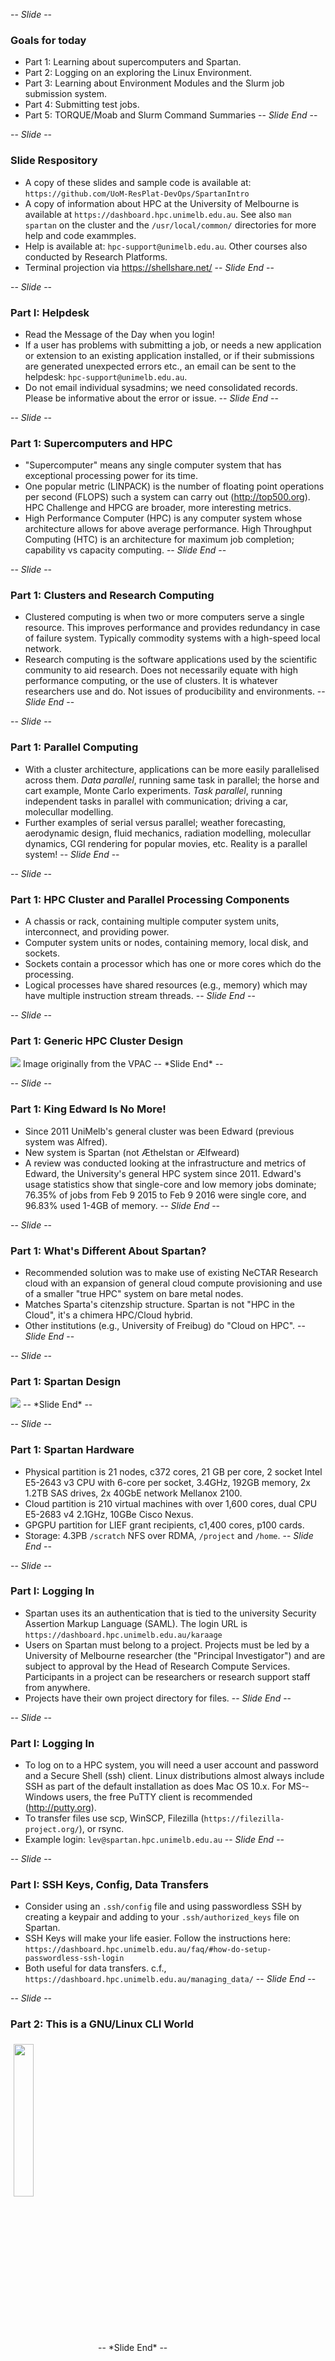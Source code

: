 -- *Slide* --
### Goals for today
* Part 1: Learning about supercomputers and Spartan.
* Part 2: Logging on an exploring the Linux Environment.
* Part 3: Learning about Environment Modules and the Slurm job submission system.
* Part 4: Submitting test jobs.
* Part 5: TORQUE/Moab and Slurm Command Summaries
-- *Slide End* --

-- *Slide* --
### Slide Respository
* A copy of these slides and sample code is available at: `https://github.com/UoM-ResPlat-DevOps/SpartanIntro`
* A copy of information about HPC at the University of Melbourne is available at `https://dashboard.hpc.unimelb.edu.au`. See also `man spartan` on the cluster and the `/usr/local/common/` directories for more help and code exammples.
* Help is available at: `hpc-support@unimelb.edu.au`. Other courses also conducted by Research Platforms.
* Terminal projection via https://shellshare.net/
-- *Slide End* --

-- *Slide* --
### Part I: Helpdesk
* Read the Message of the Day when you login!
* If a user has problems with submitting a job, or needs a new application or extension to an existing application installed, or if their submissions are generated unexpected errors etc., an email can be sent to the helpdesk: `hpc­-support@unimelb.edu.au`. 
* Do not email individual sysadmins; we need consolidated records. Please be informative about the error or issue.
-- *Slide End* --

-- *Slide* --
### Part 1: Supercomputers and HPC
* "Supercomputer" means any single computer system that has exceptional processing power for its time. 
* One popular metric (LINPACK) is the number of floating­ point operations per second (FLOPS) such a system can carry out (http://top500.org). HPC Challenge and HPCG are broader, more interesting metrics. 
* High Performance Computer (HPC) is any computer system whose architecture allows for above average performance. High Throughput Computing (HTC) is an architecture for maximum job completion; capability vs capacity computing.
-- *Slide End* --

-- *Slide* --
### Part 1: Clusters and Research Computing
* Clustered computing is when two or more computers serve a single resource. This improves performance and provides redundancy in case of failure system. Typically commodity systems with a high-speed local network.
* Research computing is the software applications used by the scientific community to aid research. Does not necessarily equate with high performance computing, or the use of clusters.­ It is whatever researchers use and do. Not issues of producibility and environments.
-- *Slide End* --

-- *Slide* --
### Part 1: Parallel Computing
* With a cluster architecture, applications can be more easily parallelised across them. *Data parallel*, running same task in parallel; the horse and cart example, Monte Carlo experiments. *Task parallel*, running independent tasks in parallel with communication; driving a car, molecullar modelling.
* Further examples of serial versus parallel; weather forecasting, aerodynamic design, fluid mechanics, radiation modelling, molecullar dynamics, CGI rendering for popular movies, etc. Reality is a parallel system!
-- *Slide End* --

-- *Slide* --
### Part 1: HPC Cluster and Parallel Processing Components
* A chassis or rack, containing multiple computer system units, interconnect, and providing power.
* Computer system units or nodes, containing memory, local disk, and sockets.
* Sockets contain a processor which has one or more cores which do the processing.
* Logical processes have shared resources (e.g., memory) which may have multiple instruction stream threads.
-- *Slide End* --

-- *Slide* --
### Part 1: Generic HPC Cluster Design
<img src="https://raw.githubusercontent.com/UoM-ResPlat-DevOps/SpartanIntro/master/Images/genericcluster.png" />
Image originally from the VPAC
-- *Slide End* --

-- *Slide* --
### Part 1: King Edward Is No More!
* Since 2011 UniMelb's general cluster was been Edward (previous system was Alfred). 
* New system is Spartan (not Æthelstan or Ælfweard)
* A review was conducted looking at the infrastructure and metrics of Edward, the University's general HPC system since 2011. Edward's usage statistics show that single-core and low memory jobs dominate; 76.35% of jobs from Feb 9 2015 to Feb 9 2016 were single core, and 96.83% used 1-4GB of memory.
-- *Slide End* --

-- *Slide* --
### Part 1: What's Different About Spartan?
* Recommended solution was to make use of existing NeCTAR Research cloud with an expansion of general cloud compute provisioning and use of a smaller "true HPC" system on bare metal nodes.
* Matches Sparta's citenzship structure. Spartan is not "HPC in the Cloud", it's a chimera HPC/Cloud hybrid.
* Other institutions (e.g., University of Freibug) do "Cloud on HPC". 
-- *Slide End* --

-- *Slide* --
### Part 1: Spartan Design
<img src="https://raw.githubusercontent.com/UoM-ResPlat-DevOps/SpartanIntro/master/Images/spartanlayout.png" />
-- *Slide End* --

-- *Slide* --
### Part 1: Spartan Hardware
* Physical partition is 21 nodes, c372 cores, 21 GB per core,  2 socket Intel E5-2643 v3 CPU with 6-core per socket, 3.4GHz, 192GB memory, 2x 1.2TB SAS drives, 2x 40GbE network Mellanox 2100. 
* Cloud partition is 210 virtual machines with over 1,600 cores, dual CPU E5-2683 v4 2.1GHz, 10GBe Cisco Nexus. 
* GPGPU partition for LIEF grant recipients, c1,400 cores, p100 cards.
* Storage: 4.3PB `/scratch` NFS over RDMA, `/project` and `/home`.
-- *Slide End* --

-- *Slide* --
### Part I: Logging In
* Spartan uses its an authentication that is tied to the university Security Assertion Markup Language (SAML). The login URL is `https://dashboard.hpc.unimelb.edu.au/karaage`
* Users on Spartan must belong to a project. Projects must be led by a University of Melbourne researcher (the "Principal Investigator") and are subject to approval by the Head of Research Compute Services. Participants in a project can be researchers or research support staff from anywhere.
* Projects have their own project directory for files.
-- *Slide End* --

-- *Slide* --
### Part I: Logging In
* To log on to a HPC system, you will need a user account and password and a Secure Shell (ssh) client. Linux distributions almost always include SSH as part of the default installation as does 
Mac OS 10.x. For MS-­Windows users, the free PuTTY client is recommended (http://putty.org). 
* To transfer files use scp, WinSCP, Filezilla (`https://filezilla-project.org/`), or rsync.
* Example login: `lev@spartan.hpc.unimelb.edu.au`
-- *Slide End* --

-- *Slide* --
### Part I: SSH Keys, Config, Data Transfers
* Consider using an `.ssh/config` file and using passwordless SSH by creating a keypair and adding to your `.ssh/authorized_keys` file on Spartan.
* SSH Keys will make your life easier. Follow the instructions here: `https://dashboard.hpc.unimelb.edu.au/faq/#how-do-setup-passwordless-ssh-login`
* Both useful for data transfers. c.f., `https://dashboard.hpc.unimelb.edu.au/managing_data/` 
-- *Slide End* --

-- *Slide* --
### Part 2: This is a GNU/Linux CLI World 
<img src="https://raw.githubusercontent.com/UoM-ResPlat-DevOps/SpartanIntro/master/Images/gnulinux.png" align="center" height="25%" width="25%" vspace="5" hspace="5" />
-- *Slide End* --

-- *Slide* --
### Part 2: This is a GNU/Linux World CLI II
* The command­line interface provides a great deal more power and is very resource efficient. 
* GNU/Linux scales and does so with stability and efficiency.
* Critical software such as the Message Parsing Interface (MPI) and nearly all scientific programs are designed to work with GNU/Linux. 
* The operating system and many applications are provided as "free and open source" which are better placed to improve, optimize and maintain.
-- *Slide End* --

-- *Slide* --
### Part 2: Exploring The Environment
* When a user logs in on a Linux or other UNIX-like system on the command line, they start in their home directory (`/home/<<username>>`). Explore file system hierarchy. Project directory in `/data/projects/<<projectID>>`.
* "Everything in the UNIX system is a file" (Kernighan & Pike, 1984, 41). 

| Command     | Explanation                                                                |
|:------------|:--------------------------------------------------------------------------:|
|`whoami`   | "Who Am I?; prints the effective user id                                  |
|`pwd`      | "Print working directory"|
|`ls`       | "List" directory listing                                                   |	
-- *Slide End* --

-- *Slide* --
### Part 2: Command Options
* Linux commands often come with options expressed as: `<command> --<option[s]>`
* Options can be expressed as full words or abbreviated characters.

| Command     | Explanation                                                                |
|-------------|:--------------------------------------------------------------------------:|
|`ls -lart`   | Directory listing with options (long, all, reverse time)                   |
|`ls -lash`   | Directory listing with options (long, all, size in human readable	   |
-- *Slide End* --

-- *Slide* --
### Part 2: The Online Manual
Linux commands come with "man" (manual) pages, which provide a terse description of the meaning and options available to a command. A verbose alternative to man is info. 

| Command             | Explanation                                                      |
|:--------------------|:-----------------------------------------------------------------|
|`man <command`       | Display the manual entry for the command                         |
|`info <command>`     | A verbose description of the command                             |
| `whatis <command>`  | A terse description of the command                               |
-- *Slide End* --

-- *Slide* --
### Part 2: Pipes
Linux also have very useful 'pipes' and redirect commands. To pipe one command through another use the '|' symbol.

| Command            | Explanation                                                         |
|:-------------------|:-------------------------------------------------------------------:|
| <code>who -u  &#124; less</code> | "Who" shows who is logged on and how long they've been idle.        |
| <code>ps afux &#124; less</code> | "ps" provides a list of current processes.                          |
-- *Slide End* --

-- *Slide* --
### Part 2: Redirects
To redirect output use the '>' symbol. To redirect input (for example, to feed data to a command) use the '<'. Concatenation is achieved through the use of '>>' symbol. 

| Command           | Explanation                                                          |
|:------------------|:--------------------------------------------------------------------:|
| `w > list.txt`  | 'w' is a combination of who, uptime and ps -a, redirected            |
| `w >> list.txt` | Same command, concatenated                                           |
-- *Slide End* --

-- *Slide* --
### Part 2: Files and Text Editing I
* Linux filenames can be constructed of any characters except the forward slash, which is for directory navigation. However it is best to avoid punctuation marks, non-printing characters (e.g., spaces). It is *much* better to use underscores or CamelCase instead of spaces, newlines etc (including in job names).
* Linux is case-sensitive with its filenames (e.g., list.txt, LIST.txt lisT.txT are different).
-- *Slide End* --

-- *Slide* --
### Part 2: Files and Text Editing II
* Files do not usually require a program association suffix, although you may find this convenient (a C compiler like files to have .c in their suffix, for example). 
* The type of file can be determined with the `file` command. The type returned will usually be text, executable binaries, archives, or a catch-all "data" file.
* There are three text editors usually available on Linux systems on the command-line. The first is `nano`; easy to use, limited functionality. The others (both from 1976) are `vi` (or `vim`), which is terse but powerful, or `emacs` (Editor Macros) editor and environment is a feature-rich application,
-- *Slide End* --

-- *Slide* --
### Part 2: Copying Files to a Local Systems
To get a copy of the files from an external source to your home directory, you will probably want to use `wget`, or `git`, or `scp`.

| Command           | Explanation                                                          |
|:------------------|:--------------------------------------------------------------------:|
| `wget URL`      | Non-interactive download of files over http, https, ftp etc.         |
| `git clone URL` | Clone a repository into a new directory.                                        |
-- *Slide End* --

-- *Slide* --
### Part 2: Copying Files Within a Local Systems 
To copy a file from within a system use the `cp` command. Common options include `-r` to copy and entire directory

| Command           | Explanation                                                          |
|:------------------|:--------------------------------------------------------------------:|
| `cp source destination`      | Copy a file from source to destination         |
| `cp -r source destination` | Recursive copy (e.g., a directory) from source to destination                                        |
| `cp -a source destination` | Recursive copy as archive (with permissions, links)                                        |
-- *Slide End* --

-- *Slide* --
### Part 2: Copying Files Between Systems
To copy files to between systems desktop use SCP (secure copy protocol) or SFTP (secure file transfer protocol), combining the ssh and cp functionality. The `cp` options can also be used. The source or destination address should also require a remote shell login.

| Command           | Explanation                                                          |
|:------------------|:--------------------------------------------------------------------:|
| `scp source.address:/path/ destination.address:/path/`| Copies files on a network |
-- *Slide End* --

-- *Slide* --
### Part 2: Synchronising Files and Directories I
The `rsync` utility provides a fast way to keep two collections of files "in sync" by tracking changes. The source or destination address should also require a remote shell login. 
For example; `rsync -avz --update lev@spartan.hpc.unimelb.edu.au:files/workfiles .`
-- *Slide End* --

-- *Slide* --
### Part 2: Synchronising Files and Directories II

| Command           | Explanation                                                          |
|:------------------|:--------------------------------------------------------------------:|
| `rsync source destination`| General rsync command  |
| `rsync -avze ssh username@remotemachine:/path/to/source .` | With ssh encryption |
-- *Slide End* --

-- *Slide* --

### Part 2: Synchronising Files and Directories III
* The `rsync -avz` command ensures that it is in archive mode (recursive, copies symlinks, preserves permissions), is verbose, and compresses on transmission. 
* The --update restricts the copy only to files that are newer than the destination. 
* Note that rsync is "trailing slash sensitive". A trailing / on a source means "copy the contents of this directory". Without a trailing slash it means "copy the directory".
-- *Slide End* --

-- *Slide* --

### Part 2: Synchronising Files and Directories IV
* Rsync can be used in a synchronise mode with the --delete flag.  Consider this with the `-n`, or `--dry-run` options first!

| Command           | Explanation                                                          |
|:------------------|:--------------------------------------------------------------------:|
| `rsync -avz --update source/ username@remotemachine:/path/to/destination| Synchronise source and destination, keep older files  |
| `rsync -avz --delete source/ username@remotemachine:/path/to/destination| Synchronise source and destination absolutely |
-- *Slide End* --

-- *Slide* --
### Part 2: Creating Directories, Moving Files
* Directories can be created with the `mkdir` command (e.g., `mkdir braf`).
* Files can be copied with the `cp` command (e.g., `cp gattaca.txt gattaca2.txt`)
* Files can be moved with the `mv` command (e.g., `mv gattaca2.txt braf`)

-- *Slide* --
### Part 2: File Differences
* File differences can be determined by timestamp (e.g., `ls -l gattaca.txt braf/gattaca2.txt`)
* Content differences can be determined by the `diff` command (e.g., `diff gattaca.txt braf/gattaca.txt`)
* For a side-by-side representation use the command `sdiff` instead.
-- *Slide End* --

-- *Slide* --
### Part 2: Searches and Wildcards
* To search for files use the find command (e.g., `find . -name '*.txt'`). Compare with `locate` and `whereis`.
* To search within files, use the `grep` command (e.g., `grep -i ATEK braf/*`)
* The most common wildcare is `*`, but there is also `?` (single character).
* There are also range searches (e.g., `[a-z]` any character between a and z, inclusive)
-- *Slide End* --

-- *Slide* --
### Part 2: Deletions
* Files can be deleted with the `rm` command (e.g., `rm gattaca.txt`)
* Empty directories can be deleted with the `rmdir` command (e.g., `rmdir braf`)
* Directories, files, subdirectories etc can be delted with `rm -rf <<dir>>`
* BE VERY CAREFUL!
-- *Slide End* --

-- *Slide* --
### Part 2: Why The File Differences Mattered
<blockquote>
BRAF is a human gene that makes a protein (imaginatively) named B-Raf. This protein is involved in sending signals inside cells, which are involved in directing cell growth. In 2002, it was shown to be faulty (mutated) in human cancers. In particular the difference that between the two files "ATVKSRWSGS" and "ATEKSRWSGS" is the difference which leads to susceptibility to metastatic melanoma. 
</blockquote>
-- *Slide End* --

-- *Slide* --
### Part 3: A Dynamic Environment
* Environment modules provide for the dynamic modification of the user's environment via module files, such as the location of the application's executables, its manual path, the library path, and so forth.
* Modulefiles also have the advantages of being shared on many users on a system (such as an HPC system) and easily allowing multiple installations of the same application but with different versions and compilation options.
* Check the current environment with the `env` (environment) command.
-- *Slide End* --

-- *Slide* --
### Part 3: Environment Modules  Commands
* The are two implementations of environment modules. The classic modules system was available on the Edward HPC, and the newer Lmod is on Spartan. LMod is considered superior for hierarchies of modules.
-- *Slide End* --

-- *Slide* --
### Part 3: Module Commands I
| Command                         | Explanation                                            |
|---------------------------------|:------------------------------------------------------:|
| `module help`                 | List of switches, commands and arguments for modules   |
| `module avail`                | Lists all the modules which are available to be loaded.|
| `module display <modulefile>` | Display paths etc for modulefile                       |
-- *Slide End* --

-- *Slide* --
### Part 3: Module Commands I
| Command                         | Explanation                                            |
|---------------------------------|:------------------------------------------------------:|
| `module load <modulefile>`    | Loads paths etc to user's environment                  |
| `module unload <modulefile>`  | Unloads paths etc from user's environment.             |
| `module list`                 | lists all the modules currently loaded.                |
-- *Slide End* --

-- *Slide* --
### Part 3: Module Commands III
* There is also the `module switch <modulefile1> <modulefile2>`, which unloads one modulefile (modulefile1) and loads another (modulefile2).
* Lmod modules also support regular expressions, e.g., `module -r avail "^Python"`
* On Spartan there is also the lmod-specific `module spider <modulename>, which traverses through the system for all modules and provides a description.
-- *Slide End* --

-- *Slide* --
### Part 3: Portable Batch System I
* The Portable Batch System (or simply PBS) is a utility software that performs job scheduling by assigning unattended background tasks expressed as batch jobs, among the available resources.
* Originally developed by MRJ Technology Solutions under contract to NASA in the early 1990s. Released as an open-source product as OpenPBS. Forked by Adaptive Computing as TORQUE (Terascale Open-source Resource and QUEue Manager). Many of the original engineering team now part of Altair Engineering who have their own commercial version, PBSPro. TORQUE is used on the Edward HPC system.
-- *Slide End* --

-- *Slide* --
### Part 3: Portable Batch System II
* A batch system typically consists of a resource manager (e.g., TORQUE) and a job scheduler (e.g., Maui, Moab), or a combination (e.g., PBSPro, Slurm).
-- *Slide End* --

-- *Slide* --
### Part 3: Slurm Workload Manager
* Slurm, used on Spartan, began development as a collaborative effort primarily by Lawrence Livermore National Laboratory, SchedMD, Linux NetworX, Hewlett-Packard, and Groupe Bull as a Free Software resource manager. As of November 2015, TOP500 list of most powerful computers in the world indicates that Slurm is the workload manager on six of the top ten systems. Slurm's design is very modular with about 100 optional plugins.
* There is a repository for converting PBS to Slurm: https://github.com/bjpop/pbs2Slurm
-- *Slide End* --

-- *Slide* --
### Part 3: Job Submission Principles
* The steps for job submission are (a) setup and launch., (b) monitor., and (c) retrieve results and analyse. Jobs are launched from the login node with resource requests and, when the job scheduler decides, run on compute nodes. Some directories (e.g.,. user home or project directories) are shared across the entire cluster so output is an accessible place.
* Job scripts are simply resource requests (understood by scheduler), a batch of commands (understood by shell) with output to files.
-- *Slide End* --

-- *Slide* --
### Part 3: Fair Share
* A cluster is a shared environment thus a a resource requesting system. Policies ensure that everyone has a "fair share" to the resources (e.g., user processor limits).
* Spartan's general partition (cloud, physical) treat all jobs equally. The GPGPU has allocation based on purchasing.
-- *Slide End* --

-- *Slide* --
### Part 3: DON'T RUN JOBS ON THE LOGIN NODE!
* The login node is a **particularly** shared resource. All users will access the login node in order to check their files, submit jobs etc. If one or more users start to run computationally or I/O intensive tasks on the login node (such as forwarding of graphics, copying large files, running multicore jobs), then that will make operations difficult for everyone.
-- *Slide End* --

-- *Slide* --
<img src="http://levlafayette.com/files/rabbitjobs.png" width="100%" height="100%" title="Job submission using rabbits" />
From the IBM 'Red Book' on Job Submission.
-- *Slide End* --

-- *Slide* --
### Part 2: Partitions and Queues
* Setup and launch consists of writing a short script that initially makes resource requests 
(walltime, processors, memory, queues) and then commands (loading modules, changing 
directories, running executables against datasets etc), and optionally checking queueing system.
* Core command for checking paritions is `sinfo -s`, or `sinfo -p` for partition and node status. Major partitions are: `cloud`, `physical`, `gpgpu`. Note also `longcloud`, and `shortgpgpu`.
* Core command for checking queue `squeue` or `showq` (on Spartan).
-- *Slide End* --

-- *Slide* --
### Part 2: Job Status
* Core command for job submission `sbatch [jobscript]` 
* Core command for checking job `squeue -j [jobid]`, detailed command `scontrol show job [jobid]` (SLURM), or all user's jobs `squeue -u [username]`.
* Core command for deleting job `scancel [jobid]`
-- *Slide End* --

-- *Slide* --
### Part 3: Single Core Job
`#!/bin/bash`<br />
`#SBATCH -­p cloud`<br />
`#SBATCH ­­--time=01:00:00`<br />
`#SBATCH ­­--ntasks=1`<br />
`module load my­app­compiler/version`<br />
`my­app data`<br />
* Examples at `/usr/local/common/MATLAB` and `/usr/local/common/R`; note that the job can call other scripts. Note that Slurm has full and abbreviated directives.
-- *Slide End* --

-- *Slide* --
### Part 3 : Multicore and Multithreaded Jobs
* In Slurm, `ntasks` means number of tasks, whereas `cpus-per-task` allocates processor cores. In most jobs (serial, MPI) this is 1 by default.
* With shared-memory multithreaded jobs on (e.g., OpenMP), modify the `--cpus-per-task` to a maximum of 8, which is the maximum number of cores on a single cloud VM (or 12 for physical).<br />
`#SBATCH ­­--cpus-­per-­task=8`
* See examples at `/usr/local/common/FSL/`
-- *Slide End* --

-- *Slide* --
### Part 3 : Multinode Jobs I
* For distributed-memory multicore job using message passing, the multinode partition has to be 
invoked and the resource requests altered e.g.,
`#!/bin/bash`<br />
`#SBATCH -­p physical`<br />
`#SBATCH ­­--nodes=2`<br />
`#SBATCH ­­--ntasks-per-node=8`<br />
`module load my­app­compiler/version`<br />
`srun my­mpi­app`
-- *Slide End* --

-- *Slide* --
### Part 3 : Multinode Jobs II
* Multinodes jobs should be run on the `physical` partition which has the higher interconnect speed.
* Multinode jobs on Spartan may be slower if they have a lot of interprocess communication and they cross compute nodes.
* This said, multinodes jobs can also request total tasks/cores rather than allocating them per node. e.g., `#SBATCH ­­--ntasks=16`<br />
* See examples at `/usr/local/common/Python`
-- *Slide End* --

-- *Slide* --
### Part 3 : Job Script Generator
<img src="https://raw.githubusercontent.com/UoM-ResPlat-DevOps/SpartanIntro/master/Images/cat-asleep-on-keyboard.jpg" width="100%" height="100%" title="Lazy cat" />
` https://dashboard.hpc.unimelb.edu.au/guides/script_generator/ `
-- *Slide End* --

-- *Slide* --
### Part 4 : Job/Batch Arrays
* With a job or batch array the same batch script, and therefore the same resource requests, is used multiple  times. A typical example is to apply the same task across multiple datasets. The following example submits 10 batch jobs with myapp running against datasets dataset1.csv, dataset2.csv, ... 
dataset10.csv
`#SBATCH ­­array=1­-10`<br />
`myapp ${Slurm_ARRAY_TASK_ID}.csv`
* Examples at `/usr/local/common/array` and `/usr/local/common/Octave`.
-- *Slide End* --

-- *Slide* --
### Part 4 : Job/Batch Dependencies
* A dependency condition is established on which the launching of a batch script depends, creating a conditional pipeline. The dependency directives consist of `after`, `afterok`, `afternotok`, `before`, `beforeok`, `beforenotok`. A typical use case is where the output of one job is required as the input of the next job. Multiple job dependencies are specified with colon separated values.
`#SBATCH ­­dependency=afterok:myfirstjobid mysecondjob`
* Examples at `/usr/local/common/depend/`
-- *Slide End* --

-- *Slide* --
### Part 4: Interactive Jobs
* An interactive job, based on the resource requests made on the command  line, puts the user on to a compute node. This is typically done if they user wants to run a  large script (and shouldn't do it on the login node), or wants to test or debug a job. The  following command would launch one node with two processors for ten minutes.
`sinteractive ­­--nodes=1 --­­ntasks-­per-­node=2 --­­time=0:10:0`
* Example and instructions at `/usr/local/common/interact`
-- *Slide End* --

-- *Slide* --
### Part 4 : Multiple Job Steps
* Sometimes a job needs to consist of several steps that need to be carried on sequence, even if the individual components are in parallel. In this case the entire job resource set can be called with an aggregation of walltime and with a maximum reduction operation for memory and resources.
* Whilst this can be convenient, to include everything in a single script, it runs the risk on a busy system of being inefficient in the queue.
-- *Slide End* --

-- *Slide* --
### Part 4 : Multiple Job Steps II
`#!/bin/bash`<br />
`#SBATCH --­partition physical`<br />
`#SBATCH ­­--nodes=2`<br />
`#SBATCH ­­--ntasks=12`<br />
`#SBATCH --time=24:00:00`<br />
`srun -N 2 -n 12 -t 06:00:00 ./my­mpi­app`<br />
`export OMP_NUM_THREADS=6`<br />
`srun -N 1 -n2 -c $OMP_NUM_THREADS -t 12:00:00 ./myompapp`<br />
`srun -N 1 -n 1 -t 06:00:00 ./myserialapp`<br />
-- *Slide End* --

-- *Slide* --
### Part 4: Backfilling
* Many schedulers and resource managers use a backfilling algorithm to improve system utilisation and maximise job throughout. 
* When more resource intensive (e.g., multiple node) jobs are running it is possible that gaps ends up in the resource allocation. To fill these gaps a best effort is made for low-resource jobs to slot into these spaces.
* For example, on an 8-core node, an 8 core job is running, a 4 core job is launched, then an 8 core job, then another 4 core job. The two 4 core jobs will run before the second 8 core job.
-- *Slide End* --

-- *Slide* --
### Part 4: Memory Allocation
* By default the scheduler will set memory equal to the total amount on a compute node divided by the number of cores requested. In some cases this might not be enough (e.g., very large dataset that needs to be loaded with low level of parallelisation).
* Additional memory can be allocated with the `--mem=[mem][M|G|T]` directive (entire job) or `--mem-per-cpu=[mem][M|G|T]` (per core). Maximum should be based around total cores -1 (for system processes). The --mem-per-cpu directive is for threads for OpenMP applications and processor ranks for MPI.
-- *Slide End* --

-- *Slide* --
### Part 4: Staging
* Local disk is typically faster than shared disks. If you find that your read-writes are slow and you are making use of a lot of I/O you may need to stage your data.
* Spartan has `/data` for /home and /projects (large, slower), `/scratch` for temporary storage data (faster), and as local disk, `/var/local/tmp` (fastest, not shared). You may need to copy data between these locations. 
-- *Slide End* --


-- *Slide* --
### Part 5: Slurm User Commands

| User Commad    | Slurm Command           | 
|----------------|------------------------:|
|Job submission  |sbatch [script_file]     |
|Job delete      |scancel [job_id]         |
|Job status      |squeue [job_id]          |
|Job status      |squeue -u [user_name]    |
|Node list       |sinfo -N                 |
|Queue list      |squeue                   |
|Cluster status  |sinfo               	   |
-- *Slide End* --

-- *Slide* --
### Part 5: Slurm Job Commands I
| Job Specification     | Slurm Command              | 
|-----------------------|---------------------------:|
|Script directive       |`#SBATCH`                   |
|Queue                  |`-p [queue]`                |
|Job Name               |`--job-name=[name]`         |
|Nodes                  |`-N [min[-max]]`            |
|CPU Count              |`-n [count]`                |
|Wall Clock Limit       |`-t [days-hh:mm:ss]`        |
-- *Slide End* --

-- *Slide* --
### Part 5: Slurm Job Commands II
|Event Address          |`--mail-user=[address]`     |
|Event Notification     |`--mail-type=[events]`      |
|Memory Size            |`--mem=[mem][M|G|T]`        |
|Proc Memory Size       |`--mem-per-cpu=[mem][M|G|T]`|
-- *Slide End* --

-- *Slide* --
### Part 5: Slurm Environment Commands
| Environment Command   | Slurm (Command)         | 
|-----------------------|------------------------:|
|Job ID                 |`$SLURM_JOBID`           |
|Submit Directory       |`$SLURM_SUBMIT_DIR`      |
|Submit Host            |`$SLURM_SUBMIT_HOST`     |
|Node List              |`$SLURM_JOB_NODELIST`    |
|Job Array Index        |`$SLURM_ARRAY_TASK_ID`   |
-- *Slide End* --

-- *Slide* --
### Part 5: Performance Test
* Compare the performance of NAMD/VMD Ubiquitin protein test case under `/usr/local/common/NAMD` under different configurations

| Nodes and Tasks       | Partition             | Time                    | 
|-----------------------|-----------------------|------------------------:|
|ntasks=4               | cloud                 |                         |
|ntaks=8                | cloud                 |                         |
|nodes=2, ntasks=16     | cloud                 |                         |
|nodes=2, ntasks=16     | physical              |                         |
-- *Slide End* --

-- *Slide* --
<img src="https://raw.githubusercontent.com/UoM-ResPlat-DevOps/SpartanIntro/master/Images/hypnotoad.png" width="150%" height="150%" />
-- *Slide End* --
